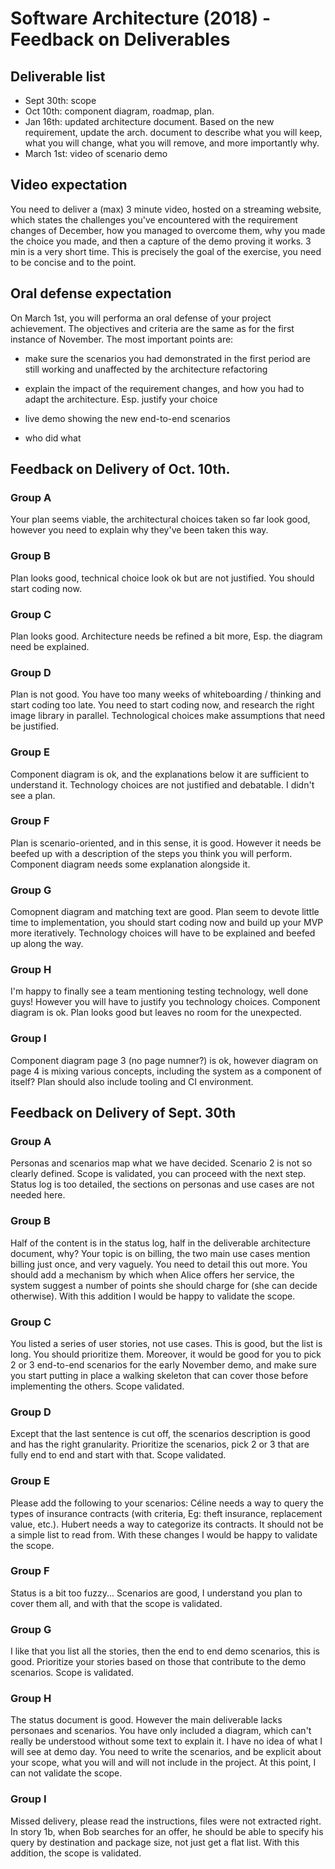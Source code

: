 # Software Architecture (2018) - Feedback on Deliverables

## Deliverable list
- Sept 30th: scope
- Oct 10th: component diagram, roadmap, plan.
- Jan 16th: updated architecture document. Based on the new requirement, update the arch. document to describe what you will keep, what you will change, what you will remove, and more importantly why.
- March 1st: video of scenario demo

## Video expectation
You need to deliver a (max) 3 minute video, hosted on a streaming website, which states the challenges you've encountered with the requirement changes of December, how you managed to overcome them, why you made the choice you made, and then a capture of the demo proving it works.
3 min is a very short time. This is precisely the goal of the exercise, you need to be concise and to the point.

## Oral defense expectation
On March 1st, you will performa an oral defense of your project achievement. The objectives and criteria are the same as for the first instance of November. The most important points are:

- make sure the scenarios you had demonstrated in the first period are still working and unaffected by the architecture refactoring

- explain the impact of the requirement changes, and how you had to adapt the architecture. Esp. justify your choice

- live demo showing the new end-to-end scenarios

- who did what

## Feedback on Delivery of Oct. 10th.
### Group A
Your plan seems viable, the architectural choices taken so far look good, however you need to explain why they've been taken this way.

### Group B
Plan looks good, technical choice look ok but are not justified. You should start coding now.

### Group C
Plan looks good. Architecture needs be refined a bit more, Esp. the diagram need be explained.

### Group D
Plan is not good. You have too many weeks of whiteboarding / thinking and start coding too late. You need to start coding now, and research the right image library in parallel. Technological choices make assumptions that need be justified.

### Group E
Component diagram is ok, and the explanations below it are sufficient to understand it. Technology choices are not justified and debatable. I didn't see a plan.

### Group F
Plan is scenario-oriented, and in this sense, it is good. However it needs be beefed up with a description of the steps you think you will perform. Component diagram needs some explanation alongside it.

### Group G
Comopnent diagram and matching text are good. Plan seem to devote little time to implementation, you should start coding now and build up your MVP more iteratively. Technology choices will have to be explained and beefed up along the way.

### Group H
I'm happy to finally see a team mentioning testing technology, well done guys!
However you will have to justify you technology choices. Component diagram is ok. Plan looks good but leaves no room for the unexpected.

### Group I
Component diagram page 3 (no page numner?) is ok, however diagram on page 4 is mixing various concepts, including the system as a component of itself? Plan should also include tooling and CI environment.


## Feedback on Delivery of Sept. 30th

### Group A
Personas and scenarios map what we have decided. Scenario 2 is not so clearly defined.
Scope is validated, you can proceed with the next step.
Status log is too detailed, the sections on personas and use cases are not needed here.

### Group B
Half of the content is in the status log, half in the deliverable architecture document, why? Your topic is on billing, the two main use cases mention billing just once, and very vaguely. You need to detail this out more.
You should add a mechanism by which when Alice offers her service, the system suggest a number of points she should charge for (she can decide otherwise).
With this addition I would be happy to validate the scope.

### Group C
You listed a series of user stories, not use cases. This is good, but the list is long. You should prioritize them. Moreover, it would be good for you to pick 2 or 3 end-to-end scenarios for the early November demo, and make sure you start putting in place a walking skeleton that can cover those before implementing the others.
Scope validated.

### Group D
Except that the last sentence is cut off, the scenarios description is good and has the right granularity. Prioritize the scenarios, pick 2 or 3 that are fully end to end and start with that.
Scope validated.

### Group E
Please add the following to your scenarios: Céline needs a way to query the types of insurance contracts (with criteria, Eg: theft insurance, replacement value, etc.). Hubert needs a way to categorize its contracts. It should not be a simple list to read from.
With these changes I would be happy to validate the scope.

### Group F
Status is a bit too fuzzy...
Scenarios are good, I understand you plan to cover them all, and with that the scope is validated.

### Group G
I like that you list all the stories, then the end to end demo scenarios, this is good. Prioritize your stories based on those that contribute to the demo scenarios.
Scope is validated.

### Group H
The status document is good. However the main deliverable lacks personaes and scenarios. You have only included a diagram, which can't really be understood without some text to explain it. I have no idea of what I will see at demo day. You need to write the scenarios, and be explicit about your scope, what you will and will not include in the project.
At this point, I can not validate the scope.

### Group I
Missed delivery, please read the instructions, files were not extracted right.
In story 1b, when Bob searches for an offer, he should be able to specify his query by destination and package size, not just get a flat list.
With this addition, the scope is validated.
